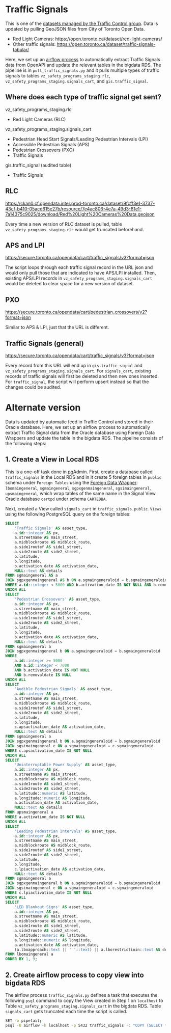 ﻿# Traffic Signals

This is one of the [datasets managed by the Traffic Control group](https://github.com/CityofToronto/bdit_vz_programs#datasets-and-their-owners). Data is updated by pulling GeoJSON files from City of Toronto Open Data.

- Red Light Cameras: https://open.toronto.ca/dataset/red-light-cameras/
- Other traffic signals: https://open.toronto.ca/dataset/traffic-signals-tabular/

Here, we set up an [airflow process](https://github.com/CityofToronto/bdit_data-sources/blob/master/dags/assets_pull.py) to automatically extract Traffic Signals data from OpenAPI and update the relevant tables in the bigdata RDS. The pipeline is in `pull_traffic_signals.py` and it pulls multiple types of traffic signals to tables `vz_safety_programs_staging.rlc`, `vz_safety_programs_staging.signals_cart`, and `gis.traffic_signal`.

## Where does each type of traffic signal get sent?

vz_safety_programs_staging.rlc
- Red Light Cameras (RLC)

vz_safety_programs_staging.signals_cart
- Pedestrian Head Start Signals/Leading Pedestrian Intervals (LPI)
- Accessible Pedestrian Signals (APS)
- Pedestrian Crossovers (PXO)
- Traffic Signals

gis.traffic_signal (audited table)
- Traffic Signals

## RLC
https://ckan0.cf.opendata.inter.prod-toronto.ca/dataset/9fcff3e1-3737-43cf-b410-05acd615e27b/resource/7e4ac806-4e7a-49d3-81e1-7a14375c9025/download/Red%20Light%20Cameras%20Data.geojson

Every time a new version of RLC dataset is pulled, table `vz_safety_programs_staging.rlc` would get truncated beforehand.

## APS and LPI
https://secure.toronto.ca/opendata/cart/traffic_signals/v3?format=json

The script loops through each traffic signal record in the URL json and would only pull those that are indicated to have APS/LPI installed. Then, existing APS/LPI records in `vz_safety_programs_staging.signals_cart` would be deleted to clear space for a new version of dataset.

## PXO
https://secure.toronto.ca/opendata/cart/pedestrian_crossovers/v2?format=json

Similar to APS & LPI, just that the URL is different.

## Traffic Signals (general)
https://secure.toronto.ca/opendata/cart/traffic_signals/v3?format=json

Every record from this URL will end up in `gis.traffic_signal` and `vz_safety_programs_staging.signals_cart`. For `signals_cart`, existing records of traffic signals will first be deleted and then new ones inserted. For `traffic_signal`, the script will perform upsert instead so that the changes could be audited.

# Alternate version

Data is updated by automatic feed in Traffic Control and stored in their Oracle database. Here, we set up an airflow process to automatically extract Traffic Signal data from the Oracle database using Foreign Data Wrappers and update the table in the bigdata RDS. The pipeline consists of the following steps:  

## 1. Create a View in Local RDS  
This is a one-off task done in pgAdmin. First, create a database called `traffic_signals` in the Local RDS and in it create 5 foreign tables in `public` schema under `Foreign Tables` using the [Foreign Data Wrapper](#https://github.com/CityofToronto/bdit_team_wiki/wiki/Automating-Stuff#Foreign-Data-Wrapper-for-Oracle-tables-in-Linux): `lbomaingeneral`, `sgmaingeneral`, `sgpxgenmaingeneral`, `sgsimaingeneral`, `upsmaingeneral`, which wrap tables of the same name in the Signal View Oracle database `cartpd` under schema `CARTEDBA`.    

Next, created a View called `signals_cart` in `traffic_signals.public.Views` using the following PostgreSQL query on the foreign tables:  

```sql
SELECT
    'Traffic Signals' AS asset_type,
    a.id::integer AS px,
    a.streetname AS main_street,
    a.midblockroute AS midblock_route,
    a.side1routef AS side1_street,
    a.side2route AS side2_street,
    b.latitude,
    b.longitude,
    b.activation_date AS activation_date,
    NULL::text AS details
FROM sgmaingeneral AS a
JOIN sgpxgenmaingeneral AS b ON a.sgmaingeneraloid = b.sgmaingeneraloid
WHERE a.id::integer < 5000 AND b.activation_date IS NOT NULL AND b.removaldate IS NULL
UNION ALL
SELECT
    'Pedestrian Crossovers' AS asset_type,
    a.id::integer AS px,
    a.streetname AS main_street,
    a.midblockroute AS midblock_route,
    a.side1routef AS side1_street,
    a.side2route AS side2_street,
    b.latitude,
    b.longitude,
    b.activation_date AS activation_date,
    NULL::text AS details
FROM sgmaingeneral a
JOIN sgpxgenmaingeneral b ON a.sgmaingeneraloid = b.sgmaingeneraloid
WHERE 
    a.id::integer >= 5000 
    AND a.id::integer < 7000 
    AND b.activation_date IS NOT NULL 
    AND b.removaldate IS NULL
UNION ALL
SELECT
    'Audible Pedestrian Signals' AS asset_type,
    a.id::integer AS px,
    a.streetname AS main_street,
    a.midblockroute AS midblock_route,
    a.side1routef AS side1_street,
    a.side2route AS side2_street,
    b.latitude,
    b.longitude,
    c.apsactivation_date AS activation_date,
    NULL::text AS details
FROM sgmaingeneral a
JOIN sgpxgenmaingeneral b ON a.sgmaingeneraloid = b.sgmaingeneraloid
JOIN sgsimaingeneral c ON a.sgmaingeneraloid = c.sgmaingeneraloid
WHERE c.apsactivation_date IS NOT NULL
UNION ALL
SELECT 
    'Uninterruptable Power Supply' AS asset_type,
    a.id::integer AS px,
    a.streetname AS main_street,
    a.midblockroute AS midblock_route,
    a.side1route AS side1_street,
    a.side2route AS side2_street,
    a.latitude::numeric AS latitude,
    a.longitude::numeric AS longitude,
    a.activation_date AS activation_date,
    NULL::text AS details
FROM upsmaingeneral a
WHERE a.activation_date IS NOT NULL
UNION ALL
SELECT
    'Leading Pedestrian Intervals' AS asset_type,
    a.id::integer AS px,
    a.streetname AS main_street,
    a.midblockroute AS midblock_route,
    a.side1routef AS side1_street,
    a.side2route AS side2_street,
    b.latitude,
    b.longitude,
    c.lpiactivation_date AS activation_date,
    NULL::text AS details
FROM sgmaingeneral a
JOIN sgpxgenmaingeneral b ON a.sgmaingeneraloid = b.sgmaingeneraloid
JOIN sgsimaingeneral c ON a.sgmaingeneraloid = c.sgmaingeneraloid
WHERE c.lpiactivation_date IS NOT NULL
UNION ALL
SELECT
    'LED Blankout Signs' AS asset_type,
    a.id::integer AS px,
    a.streetname AS main_street,
    a.midblockroute AS midblock_route,
    a.side1route AS side1_street,
    a.side2route AS side2_street,
    a.latitude::numeric AS latitude,
    a.longitude::numeric AS longitude,
    a.activation_date AS activation_date,
    (a.lboapproach::text || ' '::text) || a.lborestrictioin::text AS details
FROM lbomaingeneral a
ORDER BY 1, 9;
```

## 2. Create airflow process to copy view into bigdata RDS  
The airflow process `traffic_signals.py` defines a task that executes the following `psql` command to copy the View created in Step 1 on `localhost` to Table `vz_safety_programs_staging.signals_cart` in the bigdata RDS. Table `signals_cart` gets truncated each time the script is called.  

```bash
SET -o pipefail;
psql -U airflow -h localhost -p 5432 traffic_signals -c "COPY (SELECT * FROM public.signals_cart) TO STDOUT (FORMAT text, ENCODING 'UTF-8')" | psql $vz_pg_uri -v "ON_ERROR_STOP=1" -c "TRUNCATE vz_safety_programs_staging.signals_cart; COPY vz_safety_programs_staging.signals_cart FROM STDIN;"
```
